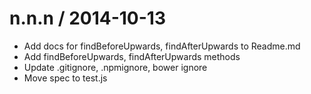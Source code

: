 
n.n.n / 2014-10-13
==================

 * Add docs for findBeforeUpwards, findAfterUpwards to Readme.md
 * Add findBeforeUpwards, findAfterUpwards methods
 * Update .gitignore, .npmignore, bower ignore
 * Move spec to test.js
